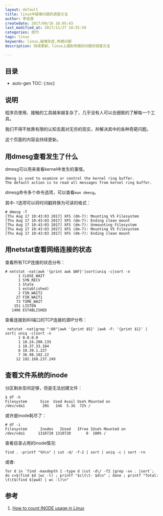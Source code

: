```yaml
---
layout: default
title: linux中疑难问题的调查方法
author: 李佶澳
createdate: 2017/09/16 16:05:43
last_modified_at: 2017/11/27 10:55:59
categories: 技巧
tags: linux
keywords: linux,疑难杂症,奇葩问题
description: 持续更新，linux上遇到奇葩的问题的调查方法

---
```


## 目录
* auto-gen TOC:
{:toc}

## 说明

程序员使用、接触的工具越来越复杂了，几乎没有人可以去细致的了解每一个工具。

我们不得不依靠有限的认知去面对无穷的现实，并解决其中的各种奇葩问题。

这个页面的内容会持续更新。

## 用dmesg查看发生了什么

dmesg可以用来查看kernel中发生的事情。

	dmesg is used to examine or control the kernel ring buffer.
	The default action is to read all messages from kernel ring buffer.

dmesg命令多个命令选项，可以查看`man dmesg`。

其中`-T`选项可以将时间戳转换为可读的格式：

	# dmesg -T
	[Thu Aug 17 10:43:03 2017] XFS (dm-7): Mounting V5 Filesystem
	[Thu Aug 17 10:43:03 2017] XFS (dm-7): Ending clean mount
	[Thu Aug 17 10:43:03 2017] XFS (dm-7): Unmounting Filesystem
	[Thu Aug 17 10:43:03 2017] XFS (dm-7): Mounting V5 Filesystem
	[Thu Aug 17 10:43:03 2017] XFS (dm-7): Ending clean mount

## 用netstat查看网络连接的状态

查看所有TCP连接的状态分布：

	# netstat -nat|awk '{print awk $NF}'|sort|uniq -c|sort -n
	      1 CLOSE_WAIT
	      1 SYN_RECV
	      1 State
	      1 established)
	      2 FIN_WAIT2
	     27 FIN_WAIT1
	     73 TIME_WAIT
	    151 LISTEN
	   1406 ESTABLISHED

查看连接到80端口的TCP连接的源IP分布：

	 netstat -nat|grep ":80"|awk '{print $5}' |awk -F: '{print $1}' | sort| uniq -c|sort -n
	      1 0.0.0.0
	      1 10.24.200.135
	      1 10.37.33.104
	      6 10.39.1.227
	      7 36.98.102.22
	     12 192.168.237.249

## 查看文件系统的inode

分区剩余空间足够，但是无法创建文件：

	$ df -h
	Filesystem      Size  Used Avail Use% Mounted on
	/dev/vda1        20G   14G  5.3G  72% /

或许是inode耗尽了：

	# df -i
	Filesystem      Inodes   IUsed   IFree IUse% Mounted on
	/dev/vda1      1310720 1310720       0  100% /

查看目录占用的inode情况:

	find . -printf "%h\n" | cut -d/ -f-2 | sort | uniq -c | sort -rn

或者:

	for d in `find -maxdepth 1 -type d |cut -d\/ -f2 |grep -xv . |sort`; do c=$(find $d |wc -l) ; printf "$c\t\t- $d\n" ; done ; printf "Total: \t\t$(find $(pwd) | wc -l)\n"

## 参考

1. [How to count INODE usage in Linux][1]

[1]: https://www.2daygeek.com/how-to-count-inode-usage-in-linux/#  "How to count INODE usage in Linux" 
